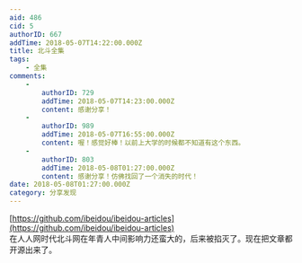 ```yaml
---
aid: 486
cid: 5
authorID: 667
addTime: 2018-05-07T14:22:00.000Z
title: 北斗全集
tags:
    - 全集
comments:
    -
        authorID: 729
        addTime: 2018-05-07T14:23:00.000Z
        content: 感谢分享！
    -
        authorID: 989
        addTime: 2018-05-07T16:55:00.000Z
        content: 喔！感觉好棒！以前上大学的时候都不知道有这个东西。
    -
        authorID: 803
        addTime: 2018-05-08T01:27:00.000Z
        content: 感谢分享！仿佛找回了一个消失的时代！
date: 2018-05-08T01:27:00.000Z
category: 分享发现
---
```


[https://github.com/ibeidou/ibeidou-articles](https://github.com/ibeidou/ibeidou-articles)  
在人人网时代北斗网在年青人中间影响力还蛮大的，后来被掐灭了。现在把文章都开源出来了。
